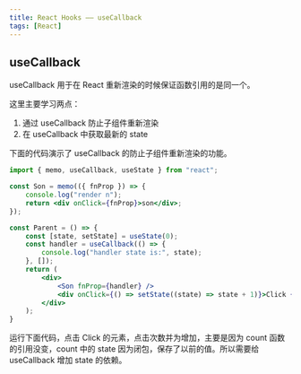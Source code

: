 ```yaml
---
title: React Hooks —— useCallback
tags: [React]
---
```


## useCallback


useCallback 用于在 React 重新渲染的时候保证函数引用的是同一个。

这里主要学习两点：
1. 通过 useCallback 防止子组件重新渲染
2. 在 useCallback 中获取最新的 state

下面的代码演示了 useCallback 的防止子组件重新渲染的功能。

```jsx
import { memo, useCallback, useState } from "react";

const Son = memo(({ fnProp }) => {
	console.log("render n");
	return <div onClick={fnProp}>son</div>;
});

const Parent = () => {
	const [state, setState] = useState(0);
	const handler = useCallback(() => {
		console.log("handler state is:", state);
	}, []);
	return (
		<div>
			<Son fnProp={handler} />
			<div onClick={() => setState((state) => state + 1)}>Click {state}</div>
		</div>
	);
}
```

运行下面代码，点击 Click 的元素，点击次数并为增加，主要是因为 count 函数的引用没变，count 中的 state 因为闭包，保存了以前的值。所以需要给 useCallback 增加 state 的依赖。
